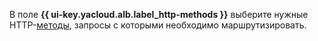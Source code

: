 В поле **{{ ui-key.yacloud.alb.label_http-methods }}** выберите нужные HTTP-[методы](https://ru.wikipedia.org/wiki/HTTP#Методы), запросы с которыми необходимо маршрутизировать.